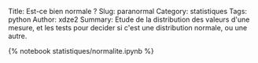 Title: Est-ce bien normale ?
Slug: paranormal
Category: statistiques
Tags: python
Author: xdze2
Summary: Etude de la distribution des valeurs d'une mesure, et les tests pour decider si c'est une distribution normale, ou une autre.

{% notebook statistiques/normalite.ipynb %}
